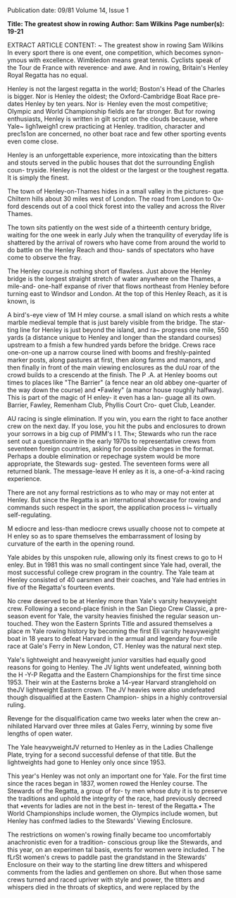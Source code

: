 Publication date: 09/81
Volume 14, Issue 1

**Title: The greatest show in rowing**
**Author: Sam Wilkins**
**Page number(s): 19-21**

EXTRACT ARTICLE CONTENT:
~ The greatest show in rowing 
Sam Wilkins 
In every sport there is one event, one 
competition, which becomes synon-
ymous with excellence. Wimbledon 
means great tennis. Cyclists speak of 
the Tour de France with reverence· and 
awe. And in rowing, Britain's Henley 
Royal Regatta has no equal. 

Henley is not the largest regatta in 
the world; Boston's Head of the Charles 
is bigger. Nor is Henley the oldest; the 
Oxford-Cambridge Boat Race pre-
dates Henley by ten years. Nor is· 
Henley even the most competitive; 
Olympic and World Championship 
fields are far stronger. But for rowing 
enthusiasts, Henley is written in gilt 
script on the clouds because, where 
Yale~ ligh1weigh1 crew practicing at Henley. 
tradition, character and prec1s1on are 
concerned, no other boat race and few 
other sporting events even come close. 

Henley is an unforgettable experience, 
more intoxicating than the bitters and 
stouts served in the public houses that 
dot the surrounding English coun-
tryside. Henley is not the oldest or the 
largest or the toughest regatta. It is 
simply the finest. 

The town of Henley-on-Thames 
hides in a small valley in the pictures-
que Chiltern hills about 30 miles west of 
London. The road from London to Ox-
ford descends out of a cool thick forest 
into the valley and across the River 
Thames. 

The town sits patiently on the west 
side of a thirteenth century bridge, 
waiting for the one week in early July 
when the tranquility of everyday life is 
shattered by the arrival of rowers who 
have come from around the world to do 
battle on the Henley Reach and thou-
sands of spectators who have come to 
observe the fray. 

The Henley course.is nothing short of 
flawless. Just above the Henley bridge 
is the longest straight stretch of water 
anywhere on the Thames, a mile-and-
one-half expanse of river that flows 
northeast from Henley before turning 
east to Windsor and London. At the top 
of this Henley Reach, as it is known, is


A bird's-eye view of 1M H mley course. 
a small island on which rests a white 
marble medieval temple that is just 
barely visible from the bridge. The star-
ting line for Henley is just beyond the 
island, and ra~ progress one mile, 550 
yards (a distance unique to Henley and 
longer than the standard courses) 
upstream to a fmish a few hundred 
yards before the bridge. Crews race 
one-on-one up a narrow course lined 
with booms and freshly-painted marker 
posts, along pastures at first, then along 
farms and manors, and then finally in 
front of the main viewing enclosures as 
the duU roar of the crowd builds to a 
crescendo at the finish. The P .A. at 
Henley booms out times to places like 
"The Barrier" (a fence near an old abbey 
one-quarter of the way down the 
course) and •Fawley" (a manor house 
roughly halfway). This is part of the 
magic of H enley- it even has a lan-
guage all its own. Barrier, Fawley, 
Remenham Club, Phyllis Court Cro-
quet Club, Leander. 

AU racing is single elimination. If you 
win, you earn the right to face another 
crew on the next day. If you lose, you 
hit the pubs and enclosures to drown 
your sorrows in a big cup of PIMM's 
I 1. Th«; Stewards who run the race sent 
out a questionnaire in the early 1970s to 
representative crews from seventeen 
foreign countries, asking for possible 
changes in the format. Perhaps a double 
elimination or repechage system would 
be more appropriate, the Stewards sug-
gested. The seventeen forms were all 
returned blank. The message-leave 
H enley as it is, a one-of-a-kind racing 
experience. 

There are not any formal restrictions as 
to who may or may not enter at Henley. 
But since the Regatta is an international 
showcase for rowing and commands 
such respect in the sport, the application 
process 
i~ virtually self-regulating. 

M ediocre and less-than mediocre crews 
usually choose not to compete at 
H enley so as to spare themselves the 
embarrassment of losing by curvature 
of the earth in the opening round. 

Yale abides by this unspoken rule, 
allowing only its finest crews to go to 
H enley. But in 1981 this was no small 
contingent since Yale had, overall, the 
most successful college crew program in 
the country. The Yale team at Henley 
consisted of 40 oarsmen and their 
coaches, and Yale had entries in five of 
the Regatta's fourteen events. 

No crew deserved to be at Henley 
more than Yale's varsity heavyweight 
crew. Following a second-place finish in 
the San Diego Crew Classic, a pre-
season event for Yale, the varsity 
heavies finished the regular season un-
touched. They won the Eastern Sprints 
Title and assured themselves a place m 
Yale rowing history by becoming the 
first Eli varsity heavyweight boat in 18 
years to defeat Harvard in the armual 
and legendary four-mile race at Gale's 
Ferry in New London, CT. Henley was 
the natural next step. 

Yale's lightweight and heavyweight 
junior 
varsities 
had equally good 
reasons for going to Henley. The JV 
lights went undefeated, winning both 
the H -Y-P Regatta and the Eastern 
Championships for the first time since 
1953. Their win at the Easterns broke a 
14-year Harvard stranglehold on theJV 
lightweight Eastern crown. The JV 
heavies were also undefeated though 
disqualified at the Eastern Champion-
ships in a highly controversial ruling. 

Revenge for the disqualification came 
two weeks later when the crew an-
nihilated Harvard over three miles at 
Gales Ferry, winning by some five 
lengths of open water. 

The Yale heavyweightJV returned to 
Henley as in the Ladies Challenge 
Plate, trying for a second successful 
defense of that title. But the lightweights 
had gone to Henley only once since 
1953. 

This year's Henley was not only an 
important one for Yale. For the first 
time since the races began in 1837, 
women rowed the Henley course. The 
Stewards of the Regatta, a group of for-
ty men whose duty it is to preserve the 
traditions and uphold the integrity of 
the race, had previously decreed that 
•events for ladies are not in the best in-
terest of the Regatta.• The World 
Championships include women, the 
Olympics include women, but Henley 
has confmed ladies to the Stewards' 
Viewing Enclosure. 

The restrictions on women's rowing 
finally 
became 
too 
uncomfortably 
anachronistic even for a 
tradition-
conscious group like the Stewards, and 
this year, on an experimen tal basis, 
events for women were included. T he 
fLrSt women's crews to paddle past the 
grandstand in the Stewards' Enclosure 
on their way to the starting line drew 
titters and whispered comments from 
the ladies and gentlemen on shore. But 
when those same crews turned and 
raced upriver with style and power, the 
titters and whispers died in the throats 
of skeptics, and were replaced by the